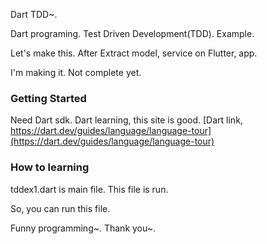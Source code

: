 Dart TDD~.

Dart programing. Test Driven Development(TDD). Example.

Let's make this. After Extract model, service on Flutter, app. 

I'm making it. Not complete yet.

### Getting Started
Need Dart sdk. Dart learning, this site is good. [Dart link, https://dart.dev/guides/language/language-tour](https://dart.dev/guides/language/language-tour)

### How to learning

tddex1.dart is main file. This file is run.

So, you can run this file.




Funny programming~. Thank you~.



